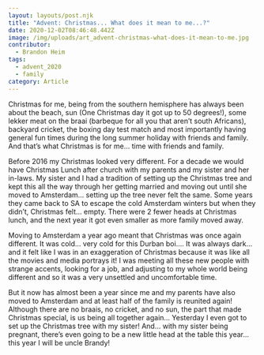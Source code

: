 ```yaml
---
layout: layouts/post.njk
title: "Advent: Christmas... What does it mean to me...?"
date: 2020-12-02T08:46:48.442Z
image: /img/uploads/art_advent-christmas-what-does-it-mean-to-me.jpg
contributor:
  - Brandon Heim
tags:
  - advent_2020
  - family
category: Article
---
```

Christmas for me, being from the southern hemisphere has always been about the beach, sun (One Christmas day it got up to 50 degrees!), some lekker meat on the braai (barbeque for all you that aren’t south Africans), backyard cricket, the boxing day test match and most importantly having general fun times during the long summer holiday with friends and family. And that’s what Christmas is for me… time with friends and family.

Before 2016 my Christmas looked very different. For a decade we would have Christmas Lunch after church with my parents and my sister and her in-laws. My sister and I had a tradition of setting up the Christmas tree and kept this all the way through her getting married and moving out until she moved to Amsterdam… setting up the tree never felt the same. Some years they came back to SA to escape the cold Amsterdam winters but when they didn’t, Christmas felt… empty. There were 2 fewer heads at Christmas lunch, and the next year it got even smaller as more family moved away.

Moving to Amsterdam a year ago meant that Christmas was once again different. It was cold… very cold for this Durban boi…. It was always dark… and it felt like I was in an exaggeration of Christmas because it was like all the movies and media portrays it! I was meeting all these new people with strange accents, looking for a job, and adjusting to my whole world being different and so it was a very unsettled and uncomfortable time.

But it now has almost been a year since me and my parents have also moved to Amsterdam and at least half of the family is reunited again! Although there are no braais, no cricket, and no sun, the part that made Christmas special, is us being all together again… Yesterday I even got to set up the Christmas tree with my sister! And… with my sister being pregnant, there’s even going to be a new little head at the table this year… this year I will be uncle Brandy!